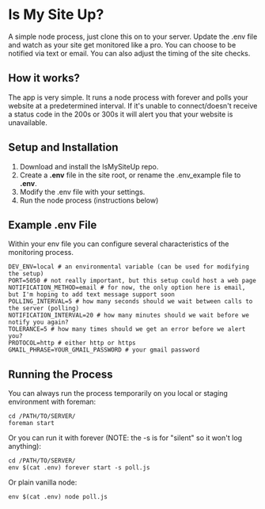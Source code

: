 Is My Site Up?
==============

A simple node process, just clone this on to your server. Update the .env file
and watch as your site get monitored like a pro. You can choose to be notified
via text or email. You can also adjust the timing of the site checks.

How it works?
-------------

The app is very simple. It runs a node process with forever and polls your
website at a predetermined interval. If it's unable to connect/doesn't receive
a status code in the 200s or 300s it will alert you that your website
is unavailable.

Setup and Installation
----------------------

1. Download and install the IsMySiteUp repo.
2. Create a **.env** file in the site root, or rename the .env_example file to **.env**.
3. Modify the .env file with your settings.
4. Run the node process (instructions below)

Example .env File
-----------------

Within your env file you can configure several characteristics of the monitoring process.
```
DEV_ENV=local # an environmental variable (can be used for modifying the setup)
PORT=5050 # not really important, but this setup could host a web page
NOTIFICATION_METHOD=email # for now, the only option here is email, but I'm hoping to add text message support soon
POLLING_INTERVAL=5 # how many seconds should we wait between calls to the server (polling)
NOTIFICATION_INTERVAL=20 # how many minutes should we wait before we notify you again?
TOLERANCE=5 # how many times should we get an error before we alert you?
PROTOCOL=http # either http or https
GMAIL_PHRASE=YOUR_GMAIL_PASSWORD # your gmail password
```

Running the Process
-------------------

You can always run the process temporarily on you local or staging environment with foreman:

```
cd /PATH/TO/SERVER/
foreman start
```

Or you can run it with forever (NOTE: the -s is for "silent" so it won't log anything):

```
cd /PATH/TO/SERVER/
env $(cat .env) forever start -s poll.js
```

Or plain vanilla node:

```
env $(cat .env) node poll.js
```
